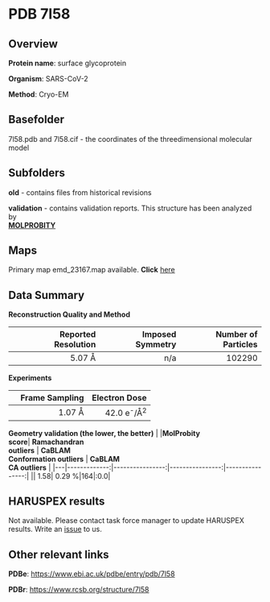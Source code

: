 # PDB 7l58

## Overview

**Protein name**: surface glycoprotein

**Organism**: SARS-CoV-2

**Method**: Cryo-EM



## Basefolder

7l58.pdb and 7l58.cif - the coordinates of the threedimensional molecular model

## Subfolders



**old** - contains files from historical revisions

**validation** - contains validation reports. This structure has been analyzed by <br>  [**MOLPROBITY**](https://github.com/thorn-lab/coronavirus_structural_task_force/tree/master/pdb/surface_glycoprotein/SARS-CoV-2/7l58/validation/molprobity)    



## Maps

Primary map emd_23167.map available. **Click** [here](http://ftp.wwpdb.org/pub/emdb/structures/EMD-23167/map/) 

## Data Summary
**Reconstruction Quality and Method**

|   | Reported Resolution | Imposed Symmetry | Number of Particles |
|---|-------------:|----------------:|--------------:|
|   |5.07 Å|n/a|102290|

**Experiments**

|   | Frame Sampling | Electron Dose |
|---|-------------:|----------------:|
|   |1.07 Å|42.0 e<sup>-</sup>/Å<sup>2</sup>|

**Geometry validation (the lower, the better)**
|   |**MolProbity<br>score**| **Ramachandran<br>outliers** | **CaBLAM<br>Conformation outliers** | **CaBLAM<br>CA outliers** |
|---|-------------:|----------------:|----------------:|----------------:|
||  1.58|  0.29 %|164|:0.0|

## HARUSPEX results

Not available. Please contact task force manager to update HARUSPEX results. Write an [issue](https://github.com/thorn-lab/coronavirus_structural_task_force/issues) to us.

## Other relevant links 
**PDBe**:  https://www.ebi.ac.uk/pdbe/entry/pdb/7l58
 
**PDBr**: https://www.rcsb.org/structure/7l58 
